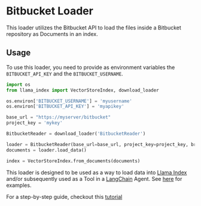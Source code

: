 # Bitbucket Loader

This loader utilizes the Bitbucket API to load the files inside a Bitbucket repository as Documents in an index.

## Usage

To use this loader, you need to provide as environment variables the `BITBUCKET_API_KEY` and the `BITBUCKET_USERNAME`.

```python
import os
from llama_index import VectorStoreIndex, download_loader

os.environ['BITBUCKET_USERNAME'] = 'myusername'
os.environ['BITBUCKET_API_KEY'] = 'myapikey'

base_url = "https://myserver/bitbucket"
project_key = 'mykey'

BitbucketReader = download_loader('BitbucketReader')

loader = BitbucketReader(base_url=base_url, project_key=project_key, branch='refs/heads/develop', repository='ms-messaging')
documents = loader.load_data()

index = VectorStoreIndex.from_documents(documents)
```


This loader is designed to be used as a way to load data into [Llama Index](https://github.com/run-llama/llama_index/tree/main/llama_index) and/or subsequently used as a Tool in a [LangChain](https://github.com/hwchase17/langchain) Agent. See [here](https://github.com/emptycrown/llama-hub/tree/main) for examples.

For a step-by-step guide, checkout this [tutorial](https://lejdiprifti.com/2023/12/16/ask-your-bitbucket-rag-with-llamaindex-and-bitbucket/)
